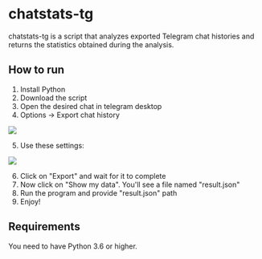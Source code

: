 # chatstats-tg
chatstats-tg is a script that analyzes exported Telegram chat histories and returns the statistics obtained during the analysis.
## How to run
1. Install Python 
2. Download the script
3. Open the desired chat in telegram desktop
4. Options -> Export chat history

![](https://sun9-69.userapi.com/s/v1/if2/amUhKNbU2S7VNSpGZ9VR_aHLW1R8nW3dQgXqhQlhoHtMa_EA_J6cjeRLmSN97MPmBMpsgKWJXaNGhkxF0nccpn3a.jpg?size=221x281&quality=96&type=album)

5. Use these settings:

![](https://sun9-1.userapi.com/s/v1/if2/t-fu8-unoglEawqxwJjGo-oysc7sPtmWa1U0Y-xgZhAFJPdgZZRydupZce6fsqWvw8KYzW3WhHqA_6Gz2QrIRd72.jpg?size=444x579&quality=96&type=album)

6. Click on "Export" and wait for it to complete
7. Now click on "Show my data". You'll see a file named "result.json"
8. Run the program and provide "result.json" path
9. Enjoy!
## Requirements
You need to have Python 3.6 or higher.
